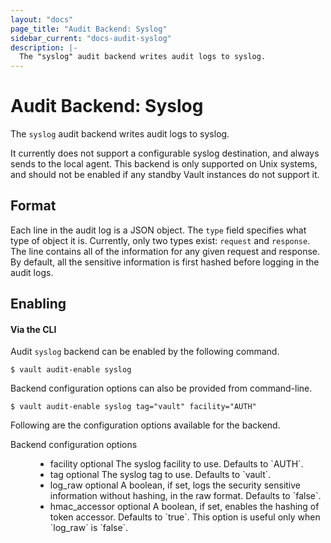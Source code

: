 ```yaml
---
layout: "docs"
page_title: "Audit Backend: Syslog"
sidebar_current: "docs-audit-syslog"
description: |-
  The "syslog" audit backend writes audit logs to syslog.
---
```


# Audit Backend: Syslog

The `syslog` audit backend writes audit logs to syslog.

It currently does not support a configurable syslog destination, and always
sends to the local agent. This backend is only supported on Unix systems,
and should not be enabled if any standby Vault instances do not support it.

## Format

Each line in the audit log is a JSON object. The `type` field specifies what type of
object it is. Currently, only two types exist: `request` and `response`. The line contains
all of the information for any given request and response. By default, all the sensitive
information is first hashed before logging in the audit logs.

## Enabling

#### Via the CLI

Audit `syslog` backend can be enabled by the following command.

```
$ vault audit-enable syslog
```

Backend configuration options can also be provided from command-line.

```
$ vault audit-enable syslog tag="vault" facility="AUTH"
```

Following are the configuration options available for the backend.

<dl class="api">
  <dt>Backend configuration options</dt>
  <dd>
    <ul>
      <li>
        <span class="param">facility</span>
        <span class="param-flags">optional</span>
            The syslog facility to use. Defaults to `AUTH`.
      </li>
      <li>
        <span class="param">tag</span>
        <span class="param-flags">optional</span>
            The syslog tag to use. Defaults to `vault`.
      </li>
      <li>
        <span class="param">log_raw</span>
        <span class="param-flags">optional</span>
            A boolean, if set, logs the security sensitive information without
            hashing, in the raw format. Defaults to `false`.
      </li>
      <li>
        <span class="param">hmac_accessor</span>
        <span class="param-flags">optional</span>
            A boolean, if set, enables the hashing of token accessor. Defaults to `true`. This option
            is useful only when `log_raw` is `false`.
      </li>
    </ul>
  </dd>
</dl>
